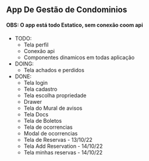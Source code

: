## App De Gestão de Condominios
#### OBS: O app está todo Estatico, sem conexão coom api

* TODO:
  * Tela perfil
  * Conexão api
  * Componentes dinamicos em todas aplicação
* DOING:
  *  Tela achados e perdidos
* DONE:
  * Tela login
  * Tela cadastro
  * Tela escolha propriedade
  * Drawer
  * Tela do Mural de avisos
  * Tela Docs
  * Tela de Boletos
  * Tela de ocorrencias
  * Modal de ocorrencias
  * Tela de Reservas - 13/10/22
  * Tela Add Reservation - 14/10/22
  * Tela minhas reservas - 14/10/22


